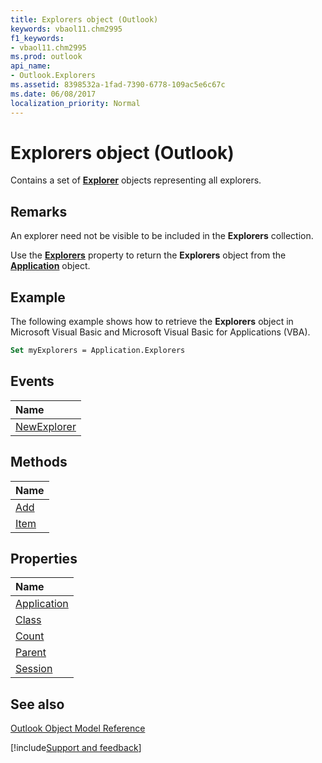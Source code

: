 ```yaml
---
title: Explorers object (Outlook)
keywords: vbaol11.chm2995
f1_keywords:
- vbaol11.chm2995
ms.prod: outlook
api_name:
- Outlook.Explorers
ms.assetid: 8398532a-1fad-7390-6778-109ac5e6c67c
ms.date: 06/08/2017
localization_priority: Normal
---
```



# Explorers object (Outlook)

Contains a set of  **[Explorer](Outlook.Explorer.md)** objects representing all explorers.


## Remarks

 An explorer need not be visible to be included in the **Explorers** collection.

Use the  **[Explorers](Outlook.Application.Explorers.md)** property to return the **Explorers** object from the **[Application](Outlook.Application.md)** object.


## Example

The following example shows how to retrieve the  **Explorers** object in Microsoft Visual Basic and Microsoft Visual Basic for Applications (VBA).


```vb
Set myExplorers = Application.Explorers
```


## Events



|Name|
|:-----|
|[NewExplorer](Outlook.Explorers.NewExplorer.md)|

## Methods



|Name|
|:-----|
|[Add](Outlook.Explorers.Add.md)|
|[Item](Outlook.Explorers.Item.md)|

## Properties



|Name|
|:-----|
|[Application](Outlook.Explorers.Application.md)|
|[Class](Outlook.Explorers.Class.md)|
|[Count](Outlook.Explorers.Count.md)|
|[Parent](Outlook.Explorers.Parent.md)|
|[Session](Outlook.Explorers.Session.md)|

## See also


[Outlook Object Model Reference](overview/Outlook/object-model.md)

[!include[Support and feedback](~/includes/feedback-boilerplate.md)]